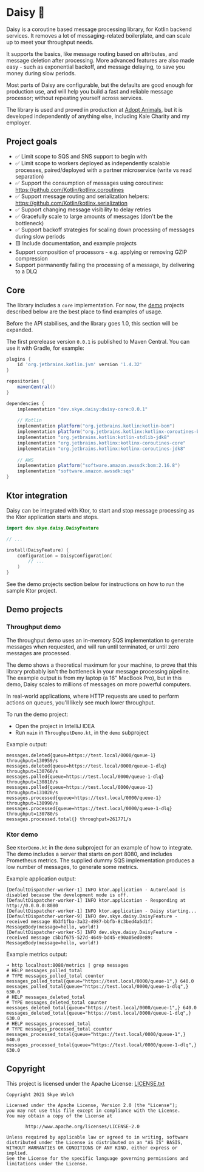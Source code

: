 # Daisy 🌼

Daisy is a coroutine based message processing library, for Kotlin backend services. It removes a lot of messaging-related
boilerplate, and can scale up to meet your throughput needs.

It supports the basics, like message routing based on attributes, and message deletion after processing. More advanced features
are also made easy - such as exponential backoff, and message delaying, to save you money during slow periods.

Most parts of Daisy are configurable, but the defaults are good enough for production use, and will help you build
a fast and reliable message processor; without repeating yourself across services.

The library is used and proved in production at [Adopt Animals](https://www.adopt.app), but it is developed independently
of anything else, including Kale Charity and my employer.

## Project goals

* ✅ Limit scope to SQS and SNS support to begin with
* ✅ Limit scope to workers deployed as independently scalable processes, paired/deployed with a partner microservice (write vs read separation)
* ✅ Support the consumption of messages using coroutines: https://github.com/Kotlin/kotlinx.coroutines
* ✅ Support message routing and serialization helpers: https://github.com/Kotlin/kotlinx.serialization
* ✅ Support changing message visibility to delay retries
* ✅ Gracefully scale to large amounts of messages (don't be the bottleneck)
* ✅ Support backoff strategies for scaling down processing of messages during slow periods
* 🟨 Include documentation, and example projects
* Support composition of processors - e.g. applying or removing GZIP compression
* Support permanently failing the processing of a message, by delivering to a DLQ

## Core

The library includes a `core` implementation. For now, the [demo](https://github.com/CarrotCodes/Daisy/tree/main/demo/src/main/kotlin/dev/skye/daisy)
projects described below are the best place to find examples of usage.

Before the API stabilises, and the library goes 1.0, this section will be expanded.

The first prerelease version `0.0.1` is published to Maven Central. You can use it with Gradle, for example:

```groovy
plugins {
    id 'org.jetbrains.kotlin.jvm' version '1.4.32'
}

repositories {
    mavenCentral()
}

dependencies {
    implementation "dev.skye.daisy:daisy-core:0.0.1"
    
    // Kotlin
    implementation platform("org.jetbrains.kotlin:kotlin-bom")
    implementation platform("org.jetbrains.kotlinx:kotlinx-coroutines-bom:1.4.2")
    implementation "org.jetbrains.kotlin:kotlin-stdlib-jdk8"
    implementation "org.jetbrains.kotlinx:kotlinx-coroutines-core"
    implementation "org.jetbrains.kotlinx:kotlinx-coroutines-jdk8"
    
    // AWS
    implementation platform("software.amazon.awssdk:bom:2.16.8")
    implementation "software.amazon.awssdk:sqs"
}
```

## Ktor integration

Daisy can be integrated with Ktor, to start and stop message processing as the Ktor application starts and stops.

```kotlin
import dev.skye.daisy.DaisyFeature

// ...

install(DaisyFeature) {
    configuration = DaisyConfiguration(
        // ...
    )
}
```

See the demo projects section below for instructions on how to run the sample Ktor project.

## Demo projects

### Throughput demo

The throughput demo uses an in-memory SQS implementation to generate messages when requested, and will run until
terminated, or until zero messages are processed.

The demo shows a theoretical maximum for your machine, to prove that this library probably isn't the bottleneck in your
message processing pipeline. The example output is from my laptop (a 16" MacBook Pro), but in this demo, Daisy scales to
millions of messages on more powerful computers.

In real-world applications, where HTTP requests are used to perform actions on queues, you'll likely see much lower
throughput.

To run the demo project:
* Open the project in IntelliJ IDEA
* Run `main` in `ThroughputDemo.kt`, in the `demo` subproject

Example output:
```
messages.deleted{queue=https://test.local/0000/queue-1} throughput=130959/s
messages.deleted{queue=https://test.local/0000/queue-1-dlq} throughput=130760/s
messages.polled{queue=https://test.local/0000/queue-1-dlq} throughput=130810/s
messages.polled{queue=https://test.local/0000/queue-1} throughput=131020/s
messages.processed{queue=https://test.local/0000/queue-1} throughput=130990/s
messages.processed{queue=https://test.local/0000/queue-1-dlq} throughput=130780/s
messages.processed.total{} throughput=261771/s
```

### Ktor demo

See `KtorDemo.kt` in the `demo` subproject for an example of how to integrate. The demo includes a server that starts on
port 8080, and includes Prometheus metrics. The supplied dummy SQS implementation produces a low number of messages,
to generate some metrics.

Example application output:
```
[DefaultDispatcher-worker-1] INFO ktor.application - Autoreload is disabled because the development mode is off.
[DefaultDispatcher-worker-1] INFO ktor.application - Responding at http://0.0.0.0:8080
[DefaultDispatcher-worker-1] INFO ktor.application - Daisy starting...
[DefaultDispatcher-worker-9] INFO dev.skye.daisy.DaisyFeature - received message 8b3f1fba-3a32-4987-bbfb-8c3bed4a5d1f: MessageBody(message=hello, world!)
[DefaultDispatcher-worker-5] INFO dev.skye.daisy.DaisyFeature - received message c5b1f675-527d-4649-bd45-e90a05ed0e89: MessageBody(message=hello, world!)
```

Example metrics output:

```
➜ http localhost:8080/metrics | grep messages
# HELP messages_polled_total  
# TYPE messages_polled_total counter
messages_polled_total{queue="https://test.local/0000/queue-1",} 640.0
messages_polled_total{queue="https://test.local/0000/queue-1-dlq",} 630.0
# HELP messages_deleted_total  
# TYPE messages_deleted_total counter
messages_deleted_total{queue="https://test.local/0000/queue-1",} 640.0
messages_deleted_total{queue="https://test.local/0000/queue-1-dlq",} 630.0
# HELP messages_processed_total  
# TYPE messages_processed_total counter
messages_processed_total{queue="https://test.local/0000/queue-1",} 640.0
messages_processed_total{queue="https://test.local/0000/queue-1-dlq",} 630.0
```

## Copyright

This project is licensed under the Apache License: [LICENSE.txt](LICENSE.txt)

```
Copyright 2021 Skye Welch

Licensed under the Apache License, Version 2.0 (the "License");
you may not use this file except in compliance with the License.
You may obtain a copy of the License at

       http://www.apache.org/licenses/LICENSE-2.0

Unless required by applicable law or agreed to in writing, software
distributed under the License is distributed on an "AS IS" BASIS,
WITHOUT WARRANTIES OR CONDITIONS OF ANY KIND, either express or implied.
See the License for the specific language governing permissions and
limitations under the License.
```